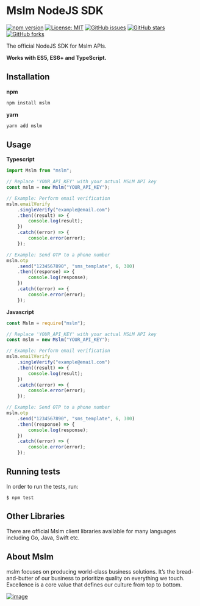 # Mslm NodeJS SDK

[![npm version](https://badge.fury.io/js/%40mslm%2Fotp.svg)](https://badge.fury.io/js/%40mslm%2Fotp)
[![License: MIT](https://img.shields.io/badge/License-MIT-yellow.svg)](https://opensource.org/licenses/MIT)
[![GitHub issues](https://img.shields.io/github/issues/mslmio/sdk-nodejs)](https://github.com/mslmio/sdk-nodejs/issues)
[![GitHub stars](https://img.shields.io/github/stars/mslmio/sdk-nodejs)](https://github.com/mslmio/sdk-nodejs/stargazers)
[![GitHub forks](https://img.shields.io/github/forks/mslmio/sdk-nodejs)](https://github.com/mslmio/sdk-nodejs/network)

The official NodeJS SDK for Mslm APIs.

**Works with ES5, ES6+ and TypeScript.**

## Installation

**npm**

```bash
npm install mslm
```

**yarn**

```bash
yarn add mslm
```

## Usage

**Typescript**

```typescript
import Mslm from "mslm";

// Replace 'YOUR_API_KEY' with your actual MSLM API key
const mslm = new Mslm("YOUR_API_KEY");

// Example: Perform email verification
mslm.emailVerify
    .singleVerify("example@email.com")
    .then((result) => {
        console.log(result);
    })
    .catch((error) => {
        console.error(error);
    });

// Example: Send OTP to a phone number
mslm.otp
    .send("1234567890", "sms_template", 6, 300)
    .then((response) => {
        console.log(response);
    })
    .catch((error) => {
        console.error(error);
    });
```

**Javascript**

```javascript
const Mslm = require("mslm");

// Replace 'YOUR_API_KEY' with your actual MSLM API key
const mslm = new Mslm("YOUR_API_KEY");

// Example: Perform email verification
mslm.emailVerify
    .singleVerify("example@email.com")
    .then((result) => {
        console.log(result);
    })
    .catch((error) => {
        console.error(error);
    });

// Example: Send OTP to a phone number
mslm.otp
    .send("1234567890", "sms_template", 6, 300)
    .then((response) => {
        console.log(response);
    })
    .catch((error) => {
        console.error(error);
    });
```

## Running tests

In order to run the tests, run:

    $ npm test

## Other Libraries

There are official Mslm client libraries available for many languages including
Go, Java, Swift etc.

## About Mslm

mslm focuses on producing world-class business solutions. It’s the
bread-and-butter of our business to prioritize quality on everything we touch.
Excellence is a core value that defines our culture from top to bottom.

[![image](https://avatars.githubusercontent.com/u/50307970?s=200&v=4)](https://mslm.io/)
